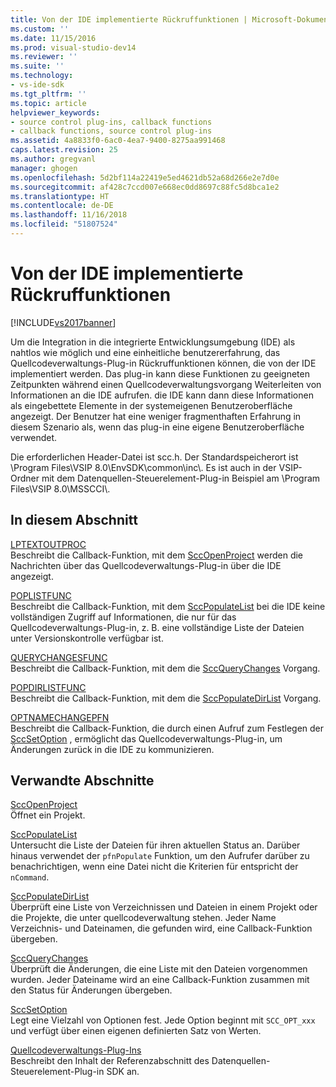 ```yaml
---
title: Von der IDE implementierte Rückruffunktionen | Microsoft-Dokumentation
ms.custom: ''
ms.date: 11/15/2016
ms.prod: visual-studio-dev14
ms.reviewer: ''
ms.suite: ''
ms.technology:
- vs-ide-sdk
ms.tgt_pltfrm: ''
ms.topic: article
helpviewer_keywords:
- source control plug-ins, callback functions
- callback functions, source control plug-ins
ms.assetid: 4a8833f0-6ac0-4ea7-9400-8275aa991468
caps.latest.revision: 25
ms.author: gregvanl
manager: ghogen
ms.openlocfilehash: 5d2bf114a22419e5ed4621db52a68d266e2e7d0e
ms.sourcegitcommit: af428c7ccd007e668ec0dd8697c88fc5d8bca1e2
ms.translationtype: HT
ms.contentlocale: de-DE
ms.lasthandoff: 11/16/2018
ms.locfileid: "51807524"
---
```

# <a name="callback-functions-implemented-by-the-ide"></a>Von der IDE implementierte Rückruffunktionen
[!INCLUDE[vs2017banner](../includes/vs2017banner.md)]

Um die Integration in die integrierte Entwicklungsumgebung (IDE) als nahtlos wie möglich und eine einheitliche benutzererfahrung, das Quellcodeverwaltungs-Plug-in Rückruffunktionen können, die von der IDE implementiert werden. Das plug-in kann diese Funktionen zu geeigneten Zeitpunkten während einen Quellcodeverwaltungsvorgang Weiterleiten von Informationen an die IDE aufrufen. die IDE kann dann diese Informationen als eingebettete Elemente in der systemeigenen Benutzeroberfläche angezeigt. Der Benutzer hat eine weniger fragmenthaften Erfahrung in diesem Szenario als, wenn das plug-in eine eigene Benutzeroberfläche verwendet.  
  
 Die erforderlichen Header-Datei ist scc.h. Der Standardspeicherort ist \Program Files\VSIP 8.0\EnvSDK\common\inc\\. Es ist auch in der VSIP-Ordner mit dem Datenquellen-Steuerelement-Plug-in Beispiel am \Program Files\VSIP 8.0\MSSCCI\\.  
  
## <a name="in-this-section"></a>In diesem Abschnitt  
 [LPTEXTOUTPROC](../extensibility/lptextoutproc.md)  
 Beschreibt die Callback-Funktion, mit dem [SccOpenProject](../extensibility/sccopenproject-function.md) werden die Nachrichten über das Quellcodeverwaltungs-Plug-in über die IDE angezeigt.  
  
 [POPLISTFUNC](../extensibility/poplistfunc.md)  
 Beschreibt die Callback-Funktion, mit dem [SccPopulateList](../extensibility/sccpopulatelist-function.md) bei die IDE keine vollständigen Zugriff auf Informationen, die nur für das Quellcodeverwaltungs-Plug-in, z. B. eine vollständige Liste der Dateien unter Versionskontrolle verfügbar ist.  
  
 [QUERYCHANGESFUNC](../extensibility/querychangesfunc.md)  
 Beschreibt die Callback-Funktion, mit dem die [SccQueryChanges](../extensibility/sccquerychanges-function.md) Vorgang.  
  
 [POPDIRLISTFUNC](../extensibility/popdirlistfunc.md)  
 Beschreibt die Callback-Funktion, mit dem die [SccPopulateDirList](../extensibility/sccpopulatedirlist-function.md) Vorgang.  
  
 [OPTNAMECHANGEPFN](../extensibility/optnamechangepfn.md)  
 Beschreibt die Callback-Funktion, die durch einen Aufruf zum Festlegen der [SccSetOption](../extensibility/sccsetoption-function.md) , ermöglicht das Quellcodeverwaltungs-Plug-in, um Änderungen zurück in die IDE zu kommunizieren.  
  
## <a name="related-sections"></a>Verwandte Abschnitte  
 [SccOpenProject](../extensibility/sccopenproject-function.md)  
 Öffnet ein Projekt.  
  
 [SccPopulateList](../extensibility/sccpopulatelist-function.md)  
 Untersucht die Liste der Dateien für ihren aktuellen Status an. Darüber hinaus verwendet der `pfnPopulate` Funktion, um den Aufrufer darüber zu benachrichtigen, wenn eine Datei nicht die Kriterien für entspricht der `nCommand`.  
  
 [SccPopulateDirList](../extensibility/sccpopulatedirlist-function.md)  
 Überprüft eine Liste von Verzeichnissen und Dateien in einem Projekt oder die Projekte, die unter quellcodeverwaltung stehen. Jeder Name Verzeichnis- und Dateinamen, die gefunden wird, eine Callback-Funktion übergeben.  
  
 [SccQueryChanges](../extensibility/sccquerychanges-function.md)  
 Überprüft die Änderungen, die eine Liste mit den Dateien vorgenommen wurden. Jeder Dateiname wird an eine Callback-Funktion zusammen mit den Status für Änderungen übergeben.  
  
 [SccSetOption](../extensibility/sccsetoption-function.md)  
 Legt eine Vielzahl von Optionen fest. Jede Option beginnt mit `SCC_OPT_xxx` und verfügt über einen eigenen definierten Satz von Werten.  
  
 [Quellcodeverwaltungs-Plug-Ins](../extensibility/source-control-plug-ins.md)  
 Beschreibt den Inhalt der Referenzabschnitt des Datenquellen-Steuerelement-Plug-in SDK an.

